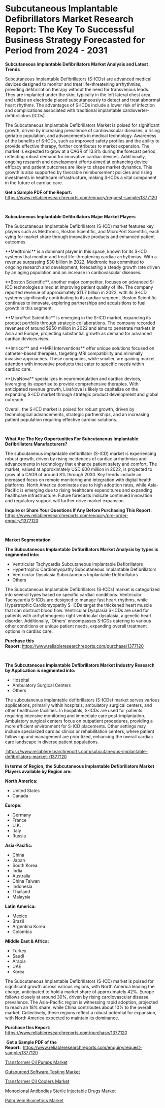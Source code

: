 <p><h1>Subcutaneous Implantable Defibrillators Market Research Report: The Key To Successful Business Strategy Forecasted for Period from 2024 - 2031</h1></p><p><strong>Subcutaneous Implantable Defibrillators Market Analysis and Latest Trends</strong></p>
<p><p>Subcutaneous Implantable Defibrillators (S-ICDs) are advanced medical devices designed to monitor and treat life-threatening arrhythmias, providing defibrillation therapy without the need for transvenous leads. They are implanted under the skin, typically in the left lateral chest area, and utilize an electrode placed subcutaneously to detect and treat abnormal heart rhythms. The advantages of S-ICDs include a lower risk of infection and complications associated with traditional implantable cardioverter-defibrillators (ICDs).</p><p>The Subcutaneous Implantable Defibrillators Market is poised for significant growth, driven by increasing prevalence of cardiovascular diseases, a rising geriatric population, and advancements in medical technology. Awareness of the benefits of S-ICDs, such as improved safety profiles and the ability to provide effective therapy, further contributes to market expansion. The market is expected to grow at a CAGR of 13.8% during the forecast period, reflecting robust demand for innovative cardiac devices. Additionally, ongoing research and development efforts aimed at enhancing device efficacy and patient outcomes are likely to shape market dynamics. This growth is also supported by favorable reimbursement policies and rising investments in healthcare infrastructure, making S-ICDs a vital component in the future of cardiac care.</p></p>
<p><strong>Get a Sample PDF of the Report:&nbsp;</strong> <a href="https://www.reliableresearchreports.com/enquiry/request-sample/1377120?utm_campaign=37&utm_medium=2&utm_source=Github&utm_content=ia&utm_term=23102024&utm_id=subcutaneous-implantable-defibrillators">https://www.reliableresearchreports.com/enquiry/request-sample/1377120</a></p>
<p>&nbsp;</p>
<p><strong>Subcutaneous Implantable Defibrillators Major Market Players</strong></p>
<p><p>The Subcutaneous Implantable Defibrillators (S-ICD) market features key players such as Medtronic, Boston Scientific, and MicroPort Scientific, each vying for market share through innovative products and enhanced patient outcomes.</p><p>**Medtronic** is a dominant player in this space, known for its S-ICD systems that monitor and treat life-threatening cardiac arrhythmias. With a revenue surpassing $30 billion in 2022, Medtronic has committed to ongoing research and development, forecasting a steady growth rate driven by an aging population and an increase in cardiovascular diseases.</p><p>**Boston Scientific**, another major competitor, focuses on advanced S-ICD technologies aimed at improving patient quality of life. The company reported revenue of approximately $11.7 billion in 2022, with its S-ICD systems significantly contributing to its cardiac segment. Boston Scientific continues to innovate, exploring partnerships and acquisitions to fuel growth in this segment.</p><p>**MicroPort Scientific** is emerging in the S-ICD market, expanding its product portfolio through strategic collaborations. The company recorded revenues of around $950 million in 2022 and aims to penetrate markets in Asia and Europe, projecting substantial growth as demand for advanced cardiac devices rises.</p><p>**Imricor** and **MRI Interventions** offer unique solutions focused on catheter-based therapies, targeting MRI compatibility and minimally invasive approaches. These companies, while smaller, are gaining market attention with innovative products that cater to specific needs within cardiac care.</p><p>**LivaNova** specializes in neuromodulation and cardiac devices, leveraging its expertise to provide comprehensive therapies. With anticipated revenue growth, LivaNova is likely to capitalize on the expanding S-ICD market through strategic product development and global outreach.</p><p>Overall, the S-ICD market is poised for robust growth, driven by technological advancements, strategic partnerships, and an increasing patient population requiring effective cardiac solutions.</p></p>
<p>&nbsp;</p>
<p><strong>What Are The Key Opportunities For Subcutaneous Implantable Defibrillators Manufacturers?</strong></p>
<p><p>The subcutaneous implantable defibrillator (S-ICD) market is experiencing robust growth, driven by rising incidences of cardiac arrhythmias and advancements in technology that enhance patient safety and comfort. The market, valued at approximately USD 600 million in 2022, is projected to grow at a CAGR of around 8% through 2030. Key trends include an increased focus on remote monitoring and integration with digital health platforms. North America dominates due to high adoption rates, while Asia-Pacific is emerging due to rising healthcare expenditures and expanding healthcare infrastructure. Future forecasts indicate continued innovation and regulatory support will further drive market expansion.</p></p>
<p><strong>Inquire or Share Your Questions If Any Before Purchasing This Report:</strong> <a href="https://www.reliableresearchreports.com/enquiry/pre-order-enquiry/1377120?utm_campaign=37&utm_medium=2&utm_source=Github&utm_content=ia&utm_term=23102024&utm_id=subcutaneous-implantable-defibrillators">https://www.reliableresearchreports.com/enquiry/pre-order-enquiry/1377120</a></p>
<p>&nbsp;</p>
<p><strong>Market Segmentation</strong></p>
<p><strong>The Subcutaneous Implantable Defibrillators Market Analysis by types is segmented into:</strong></p>
<p><ul><li>Ventricular Tachycardia Subcutaneous Implantable Defibrillators</li><li>Hypertrophic Cardiomyopathy Subcutaneous Implantable Defibrillators</li><li>Ventricular Dysplasia Subcutaneous Implantable Defibrillators</li><li>Others</li></ul></p>
<p><p>The Subcutaneous Implantable Defibrillators (S-ICDs) market is categorized into several types based on specific cardiac conditions. Ventricular Tachycardia S-ICDs are designed to manage fast heart rhythms, while Hypertrophic Cardiomyopathy S-ICDs target the thickened heart muscle that can obstruct blood flow. Ventricular Dysplasia S-ICDs are used for patients with arrhythmogenic right ventricular dysplasia, a genetic heart disorder. Additionally, 'Others' encompasses S-ICDs catering to various other conditions or unique patient needs, expanding overall treatment options in cardiac care.</p></p>
<p><strong>Purchase this Report:&nbsp;</strong><a href="https://www.reliableresearchreports.com/purchase/1377120?utm_campaign=37&utm_medium=2&utm_source=Github&utm_content=ia&utm_term=23102024&utm_id=subcutaneous-implantable-defibrillators">https://www.reliableresearchreports.com/purchase/1377120</a></p>
<p>&nbsp;</p>
<p><strong>The Subcutaneous Implantable Defibrillators Market Industry Research by Application is segmented into:</strong></p>
<p><ul><li>Hospital</li><li>Ambulatory Surgical Centers</li><li>Others</li></ul></p>
<p><p>The subcutaneous implantable defibrillators (S-ICDs) market serves various applications, primarily within hospitals, ambulatory surgical centers, and other healthcare facilities. In hospitals, S-ICDs are used for patients requiring intensive monitoring and immediate care post-implantation. Ambulatory surgical centers focus on outpatient procedures, providing a more efficient environment for S-ICD placements. Other settings may include specialized cardiac clinics or rehabilitation centers, where patient follow-up and management are prioritized, enhancing the overall cardiac care landscape in diverse patient populations.</p></p>
<p><a href="https://www.reliableresearchreports.com/subcutaneous-implantable-defibrillators-market-r1377120?utm_campaign=37&utm_medium=2&utm_source=Github&utm_content=ia&utm_term=23102024&utm_id=subcutaneous-implantable-defibrillators">&nbsp;https://www.reliableresearchreports.com/subcutaneous-implantable-defibrillators-market-r1377120</a></p>
<p><strong>In terms of Region, the Subcutaneous Implantable Defibrillators Market Players available by Region are:</strong></p>
<p>
    <p> <strong> North America: </strong>
        <ul>
            <li>United States</li>
            <li>Canada</li>
        </ul>
        </p> 
    <p> <strong> Europe: </strong>
        <ul>
            <li>Germany</li>
            <li>France</li>
            <li>U.K.</li>
            <li>Italy</li>
            <li>Russia</li>
        </ul>
        </p> 
    <p> <strong> Asia-Pacific: </strong>
        <ul>
            <li>China</li>
            <li>Japan</li>
            <li>South Korea</li>
            <li>India</li>
            <li>Australia</li>
            <li>China Taiwan</li>
            <li>Indonesia</li>
            <li>Thailand</li>
            <li>Malaysia</li>
        </ul>
        </p> 
    <p> <strong> Latin America: </strong>
        <ul>
            <li>Mexico</li>
            <li>Brazil</li>
            <li>Argentina Korea</li>
            <li>Colombia</li>
        </ul>
        </p> 
    <p> <strong> Middle East & Africa: </strong>
        <ul>
            <li>Turkey</li>
            <li>Saudi</li>
            <li>Arabia</li>
            <li>UAE</li>
            <li>Korea</li>
        </ul>
    </p>
    </p>
<p><p>The Subcutaneous Implantable Defibrillators (S-ICD) market is poised for significant growth across various regions, with North America leading the charge, anticipated to hold a market share of approximately 42%. Europe follows closely at around 30%, driven by rising cardiovascular disease prevalence. The Asia-Pacific region is witnessing rapid adoption, projected to reach an 18% share, while China contributes about 10% to the overall market. Collectively, these regions reflect a robust potential for expansion, with North America expected to maintain its dominance.</p></p>
<p><strong>Purchase this Report: </strong><a href="https://www.reliableresearchreports.com/purchase/1377120?utm_campaign=37&utm_medium=2&utm_source=Github&utm_content=ia&utm_term=23102024&utm_id=subcutaneous-implantable-defibrillators">https://www.reliableresearchreports.com/purchase/1377120</a></p>
<p>&nbsp;<strong>Get a Sample PDF of the Report:&nbsp;&nbsp;</strong><a href="https://www.reliableresearchreports.com/enquiry/request-sample/1377120?utm_campaign=37&utm_medium=2&utm_source=Github&utm_content=ia&utm_term=23102024&utm_id=subcutaneous-implantable-defibrillators">https://www.reliableresearchreports.com/enquiry/request-sample/1377120</a></p>
<p><strong></strong></p>
<p><p><a href="https://issuu.com/reportprime-2/docs/transformer-oil-pumps-market-size-2_b1ab68d44603ca?utm_campaign=37&utm_medium=2&utm_source=Github&utm_content=ia&utm_term=23102024&utm_id=subcutaneous-implantable-defibrillators">Transformer Oil Pumps Market</a></p><p><a href="https://www.linkedin.com/pulse/emerging-outsourced-software-testing-market-opportunities-epwue?utm_campaign=37&utm_medium=2&utm_source=Github&utm_content=ia&utm_term=23102024&utm_id=subcutaneous-implantable-defibrillators">Outsourced Software Testing Market</a></p><p><a href="https://issuu.com/reportprime-2/docs/transformer-oil-coolers-market-size_0e43b56b433a4e?utm_campaign=37&utm_medium=2&utm_source=Github&utm_content=ia&utm_term=23102024&utm_id=subcutaneous-implantable-defibrillators">Transformer Oil Coolers Market</a></p><p><a href="https://github.com/LacThu1/Market-Research-Report-List-1/blob/main/monoclonal-antibodies-sterile-injectable-drugs-market.md?utm_campaign=37&utm_medium=2&utm_source=Github&utm_content=ia&utm_term=23102024&utm_id=subcutaneous-implantable-defibrillators">Monoclonal Antibodies Sterile Injectable Drugs Market</a></p><p><a href="https://www.linkedin.com/pulse/strategic-roadmap-success-global-palm-vein-biometrics-market-nigre?utm_campaign=37&utm_medium=2&utm_source=Github&utm_content=ia&utm_term=23102024&utm_id=subcutaneous-implantable-defibrillators">Palm Vein Biometrics Market</a></p></p>